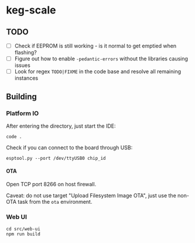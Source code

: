 # keg-scale

## TODO

- [ ] Check if EEPROM is still working - is it normal to get emptied when flashing?
- [ ] Figure out how to enable `-pedantic-errors` without the libraries causing issues
- [ ] Look for regex `TODO|FIXME` in the code base and resolve all remaining instances

## Building

### Platform IO

After entering the directory, just start the IDE:

```
code .
```

Check if you can connect to the board through USB:

```
esptool.py --port /dev/ttyUSB0 chip_id
```

#### OTA

Open TCP port 8266 on host firewall.

Caveat: do not use target "Upload Filesystem Image OTA", just use the non-OTA task from the `ota` environment.

### Web UI

```
cd src/web-ui
npm run build
```
